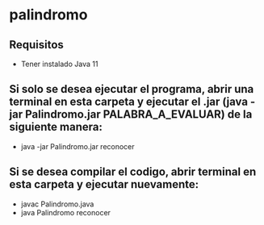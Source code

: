 # palindromo

## Requisitos
- Tener instalado Java 11

## Si solo se desea ejecutar el programa, abrir una terminal en esta carpeta y ejecutar el .jar (java -jar Palindromo.jar PALABRA_A_EVALUAR) de la siguiente manera:
- java -jar Palindromo.jar reconocer

## Si se desea compilar el codigo, abrir terminal en esta carpeta y ejecutar nuevamente:
- javac Palindromo.java
- java Palindromo reconocer